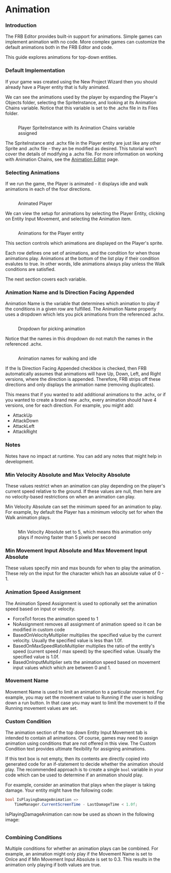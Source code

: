 # Animation

### Introduction

The FRB Editor provides built-in support for animations. Simple games can implement animation with no code. More complex games can customize the default animations both in the FRB Editor and code.

This guide explores animations for top-down entities.

### Default Implementation

If your game was created using the New Project Wizard then you should already have a Player entity that is fully animated.

We can see the animations used by the player by expanding the Player's Objects folder, selecting the SpriteInstance, and looking at its Animation Chains variable. Notice that this variable is set to the .achx file in its Files folder.

<figure><img src="../../.gitbook/assets/20_07 55 33.png" alt=""><figcaption><p>Player SpriteInstance with its Animation Chains variable assigned</p></figcaption></figure>

The SpriteInstance and .achx file in the Player entity are just like any other Sprite and .achx file - they an be modified as desired. This tutorial won't cover the details of modifying a .achx file. For more information on working with Animation Chains, see the [Animation Editor](../../glue-gluevault-component-pages-animationeditor-plugin/) page.

### Selecting Animations

If we run the game, the Player is animated - it displays idle and walk animations in each of the four directions.

<figure><img src="../../.gitbook/assets/20_08 00 56.gif" alt=""><figcaption><p>Animated Player</p></figcaption></figure>

We can view the setup for animations by selecting the Player Entity, clicking on Entity Input Movement, and selecting the Animation item.

<figure><img src="../../.gitbook/assets/20_08 31 09.png" alt=""><figcaption><p>Animations for the Player entity</p></figcaption></figure>

This section controls which animations are displayed on the Player's sprite.

Each row defines one set of animations, and the condition for when those animations play. Animations at the bottom of the list play if their condition evalutes to true. In other words, Idle animations always play unless the Walk conditions are satisfied.&#x20;

The next section covers each variable.

### Animation Name and Is Direction Facing Appended

Animation Name is the variable that determines which animation to play if the conditions in a given row are fulfilled. The Animation Name property uses a dropdown which lets you pick animations from the referenced .achx.

<figure><img src="../../.gitbook/assets/20_08 47 07.png" alt=""><figcaption><p>Dropdown for picking animation</p></figcaption></figure>

Notice that the names in this dropdown do not match the names in the referenced .achx.

<figure><img src="../../.gitbook/assets/20_08 48 20.png" alt=""><figcaption><p>Animation names for walking and idle</p></figcaption></figure>

If the Is Direction Facing Appended checkbox is checked, then FRB automatically assumes that animations will have Up, Down, Left, and Right versions, where the direction is appended. Therefore, FRB strips off these directions and only displays the animation name (removing duplicates).

This means that if you wanted to add additional animations to the .achx, or if you wanted to create a brand new .achx, every animation should have 4 versions, one for each direction. For example, you might add:

* AttackUp
* AttackDown
* AttackLeft
* AttackRight

### Notes

Notes have no impact at runtime. You can add any notes that might help in development.

### Min Velocity Absolute and Max Velocity Absolute

These values restrict when an animation can play depending on the player's current speed relative to the ground. If these values are null, then here are no velocity-based restrictions on when an animation can play.

Min Velocity Absolute can set the minimum speed for an animation to play. For example, by default the Player has a minimum velocity set for when the Walk animation plays.

<figure><img src="../../.gitbook/assets/image (1).png" alt=""><figcaption><p>Min Velocity Absolute set to 5, which means this animation only plays if moving faster than 5 pixels per second</p></figcaption></figure>

### Min Movement Input Absolute and Max Movement Input Absolute

These values specify min and max bounds for when to play the animation. These rely on the input for the character which has an absolute value of 0 - 1.

### Animation Speed Assignment

The Animation Speed Assignment is used to optionally set the animation speed based on input or velocity.

* ForceTo1 forces the animation speed to 1
* NoAssignment removes all assignment of animation speed so it can be modified in custom code
* BasedOnVelocityMultiplier multiplies the specified value by the current velocity. Usually the specified value is less than 1.0f.
* BasedOnMaxSpeedRatioMultiplier multiplies the ratio of the entity's speed (current speed / max speed) by the specified value. Usually the specified value is 1.0f.
* BasedOnInputMultiplier sets the animation speed based on movement input values which which are between 0 and 1.

### Movement Name

Movement Name is used to limit an animation to a particular movement. For example, you may set the movement value to Running if the user is holding down a run button. In that case you may want to limit the movement to if the Running movement values are set.

### Custom Condition

The animation section of the top down Entity Input Movement tab is intended to contain all animations. Of course, games may need to assign animation using conditions that are not offered in this view. The Custom Condition text provides ultimate flexibility for assigning animations.

If this text box is not empty, then its contents are directly copied into generated code for an if-statement to decide whether the animation should play. The recommended approach is to create a single `bool` variable in your code which can be used to determine if an animation should play.

For example, consider an animation that plays when the player is taking damage. Your entity might have the following code:

```csharp
bool IsPlayingDamageAnimation => 
    TimeManager.CurrentScreenTime - LastDamageTime < 1.0f;
```

IsPlayingDamageAnimation can now be used as shown in the following image:

<figure><img src="../../.gitbook/assets/image.png" alt=""><figcaption></figcaption></figure>

### Combining Conditions

Multiple conditions for whether an animation plays can be combined. For example, an animation might only play if the Movement Name is set to OnIce and if Min Movement Input Absolute is set to 0.3. This results in the animation only playing if both values are true.

